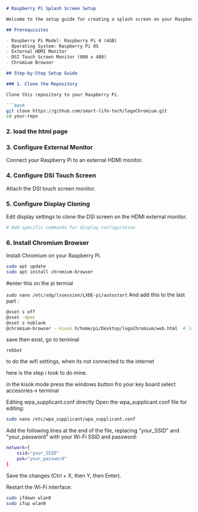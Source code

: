 

```markdown
# Raspberry Pi Splash Screen Setup

Welcome to the setup guide for creating a splash screen on your Raspberry Pi to display both a logo and an input field for entering a website URL.

## Prerequisites

- Raspberry Pi Model: Raspberry Pi 4 (4GB)
- Operating System: Raspberry Pi OS
- External HDMI Monitor
- DSI Touch Screen Monitor (800 x 480)
- Chromium Browser

## Step-by-Step Setup Guide

### 1. Clone the Repository

Clone this repository to your Raspberry Pi.

```bash
git clone https://github.com/smart-life-tech/logoChromium.git
cd your-repo
```

### 2. load the html page
### 3. Configure External Monitor

Connect your Raspberry Pi to an external HDMI monitor.

### 4. Configure DSI Touch Screen

Attach the DSI touch screen monitor.

### 5. Configure Display Cloning

Edit display settings to clone the DSI screen on the HDMI external monitor.

```bash
# Add specific commands for display configuration
```

### 6. Install Chromium Browser

Install Chromium on your Raspberry Pi.

```bash
sudo apt update
sudo apt install chromium-browser
```

#enter this on the pi termial 

`sudo nano /etc/xdg/lxsession/LXDE-pi/autostart`
And add this to the last part :

```bash
@xset s off
@xset -dpms
@xset s noblank
@chromium-browser --kiosk h/home/pi/Desktop/logoChromium/web.html  # load chromium after boot and open the webs
```
save then exist, go to terminal 

`rebbot`

to do the wifi settings, when its not connected to the internet

here is the step i took to do mine.

in the kisok mode press the windows button fro your key board
select accesories-> terminal

Editing wpa_supplicant.conf directly
Open the wpa_supplicant.conf file for editing:

```bash
sudo nano /etc/wpa_supplicant/wpa_supplicant.conf
```
Add the following lines at the end of the file, replacing "your_SSID" and "your_password" with your Wi-Fi SSID and password:

```bash
network={
    ssid="your_SSID"
    psk="your_password"
}
```
Save the changes (Ctrl + X, then Y, then Enter).

Restart the Wi-Fi interface:

```bash
sudo ifdown wlan0
sudo ifup wlan0
```